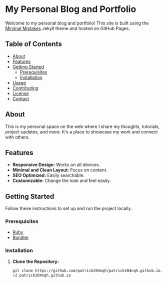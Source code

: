 # My Personal Blog and Portfolio

Welcome to my personal blog and portfolio! This site is built using the [Minimal Mistakes](https://github.com/mmistakes/minimal-mistakes) Jekyll theme and hosted on GitHub Pages.

## Table of Contents

- [About](#about)
- [Features](#features)
- [Getting Started](#getting-started)
  - [Prerequisites](#prerequisites)
  - [Installation](#installation)
- [Usage](#usage)
- [Contributing](#contributing)
- [License](#license)
- [Contact](#contact)

## About

This is my personal space on the web where I share my thoughts, tutorials, project updates, and more. It's a place to showcase my work and connect with others.

## Features

- **Responsive Design:** Works on all devices.
- **Minimal and Clean Layout:** Focus on content.
- **SEO Optimized:** Easily searchable.
- **Customizable:** Change the look and feel easily.

## Getting Started

Follow these instructions to set up and run the project locally.

### Prerequisites

- [Ruby](https://www.ruby-lang.org/en/documentation/installation/)
- [Bundler](https://bundler.io/)

### Installation

1. **Clone the Repository:**
   ```sh
   git clone https://github.com/patrick204nqh/patrick204nqh.github.io.git
   cd patrick204nqh.github.io